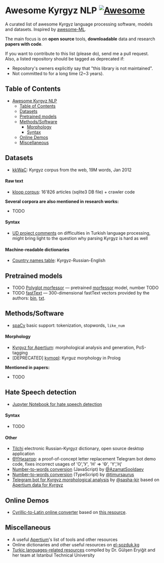 # Awesome Kyrgyz NLP [![Awesome](https://cdn.rawgit.com/sindresorhus/awesome/d7305f38d29fed78fa85652e3a63e154dd8e8829/media/badge.svg)](https://github.com/sindresorhus/awesome)

A curated list of awesome Kyrgyz language processing software, models and datasets. Inspired by [awesome-ML](https://github.com/josephmisiti/awesome-machine-learning). 

The main focus is on **open source** tools, **downloadable** data and research **papers with code**.

If you want to contribute to this list (please do), send me a pull request.
Also, a listed repository should be tagged as deprecated if:

* Repository's owners explicitly say that "this library is not maintained".
* Not committed to for a long time (2~3 years).

## Table of Contents
<!-- MarkdownTOC depth=3 -->
- [Awesome Kyrgyz NLP](#awesome-kyrgyz-nlp)
  - [Table of Contents](#table-of-contents)
  - [Datasets](#data)
  - [Pretrained models](#pretrained-models)
  - [Methods/Software](#software)
      - [Morphology](#morphology-s)
      - [Syntax](#syntax-s)
  - [Online Demos](#demos)
  - [Miscellaneous](#misc)
<!-- /MarkdownTOC -->

<a name="data"></a>
## Datasets

* [kkWaC](https://www.sketchengine.eu/kywac-kyrgyz-corpus/): Kyrgyz corpus from the web, 19M words, Jan 2012

#### Raw text
* [kloop corpus](https://github.com/kyrgyz-nlp/kloop-corpus): 16'826 articles (sqlite3 DB file) + crawler code

**Several corpora are also mentioned in research works:**
* TODO

#### Syntax
* [UD project comments](https://universaldependencies.org/tr/) on difficulties in Turkish language processing, might bring light to the question why parsing Kyrgyz is hard as well

#### Machine-readable dictionaries
* [Country names table](https://github.com/kyrgyz-nlp/country_names/blob/main/country_names_in_kyrgyz.tsv): Kyrgyz-Russian-English


<a name="pretrained-models"></a>
## Pretrained models
* TODO [Polyglot morfessor](https://github.com/aboSamoor/polyglot/blob/master/docs/MorphologicalAnalysis.rst) —  pretrained [morfessor](http://www.cis.hut.fi/cis/projects/morpho/) model, number TODO
* TODO [fastText](https://fasttext.cc/docs/en/crawl-vectors.html) — 300-dimensional fastText vectors provided by the authors: [bin](https://dl.fbaipublicfiles.com/fasttext/vectors-crawl/cc.ky.300.bin.gz), [txt](https://dl.fbaipublicfiles.com/fasttext/vectors-crawl/cc.ky.300.vec.gz).


<a name="software"></a>
## Methods/Software

* [spaCy](https://github.com/explosion/spaCy/tree/master/spacy/lang/ky) basic support: tokenization, stopwords, `like_num`

#### Morphology <a name="morphology-s"></a>
* [Kyrgyz for Apertium](https://github.com/apertium/apertium-kir/): morphological analysis and generation, PoS-tagging
* [DEPRECATED] [kymopl](https://github.com/dens-den/kymopl): Kyrguz morphology in Prolog

**Mentioned in papers:**
* TODO

## Hate Speech detection
* [Jupyter Notebook for hate speech detection](https://github.com/kyrgyz-nlp/hate-speech-examples)

#### Syntax <a name="syntax-s"></a>
* TODO

#### Other
* [Tilchi](https://github.com/IncorexLLC/Tilchi) electronic Russian-Kyrgyz dictionary, open source desktop application
* [ӨҮҢизатор](https://github.com/kyrgyz-nlp/letter_replacer): a proof-of-concept letter replacement Telegram bot demo code, fixes incorrect usages of 'О','У', 'Н' => 'Ө', 'Ү','Ң'
* [Number-to-words conversion](https://github.com/AzamatSoodaev/number-to-words-kg) (JavaScript) by [@AzamatSooldaev](https://github.com/AzamatSoodaev)
* [Number-to-words conversion](https://github.com/timursaurus/sandar) (TypeScript) by [@timursaurus](https://github.com/timursaurus)
* [Telegram bot for Kyrgyz morphological analysis](https://github.com/sasha-kir/kyrgyz_parser) by [@sasha-kir](https://github.com/sasha-kir) based on [Apertium data for Kyrgyz](https://github.com/apertium/apertium-kir/)

<a name="demos"></a>
## Online Demos
* [Cyrillic-to-Latin online converter](http://www.transliteration.kpr.eu/ky/) based on [this resource](https://www.qyrgyz.com/post/kakoy-budet-kyrgyzskaya-latinitsa).

<a name="misc"></a>
## Miscellaneous
* A useful [Apertium](https://wiki.apertium.org/wiki/Kyrgyz)'s list of tools and other resources
* Online dictionaries and other useful resources on [el-sozduk.kg](https://el-sozduk.kg/)
* [Turkic languages-related resources](http://ddi.itu.edu.tr/en/toolsandresources) compiled by Dr. Gülşen Eryiğit and her team at Istanbul Technical University 
